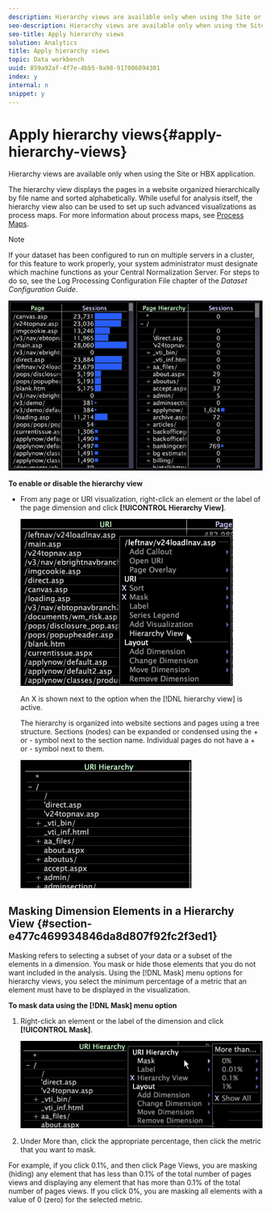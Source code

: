 ```yaml
---
description: Hierarchy views are available only when using the Site or HBX application.
seo-description: Hierarchy views are available only when using the Site or HBX application.
seo-title: Apply hierarchy views
solution: Analytics
title: Apply hierarchy views
topic: Data workbench
uuid: 859a92af-4f7e-4bb5-9a98-917006894301
index: y
internal: n
snippet: y
---
```


# Apply hierarchy views{#apply-hierarchy-views}

Hierarchy views are available only when using the Site or HBX application.

The hierarchy view displays the pages in a website organized hierarchically by file name and sorted alphabetically. While useful for analysis itself, the hierarchy view also can be used to set up such advanced visualizations as process maps. For more information about process maps, see [Process Maps](../../../../home/c-get-started/c-analysis-vis/c-proc-maps/c-proc-maps.md#concept-880aee224404429785b733a4e80d275e).

>[!NOTE]
>
>If your dataset has been configured to run on multiple servers in a cluster, for this feature to work properly, your system administrator must designate which machine functions as your Central Normalization Server. For steps to do so, see the Log Processing Configuration File chapter of the *Dataset Configuration Guide*.

![](assets/vis_Table_CompareHierarchy.png)

**To enable or disable the hierarchy view**

* From any page or URI visualization, right-click an element or the label of the page dimension and click **[!UICONTROL Hierarchy View]**.

  ![](assets/mnu_Table_HierarchyView.png)

  An X is shown next to the option when the [!DNL hierarchy view] is active.

  The hierarchy is organized into website sections and pages using a tree structure. Sections (nodes) can be expanded or condensed using the + or - symbol next to the section name. Individual pages do not have a + or - symbol next to them.

  ![](assets/vis_Table_HierarchyView_Expanded.png)

## Masking Dimension Elements in a Hierarchy View {#section-e477c469934846da8d807f92fc2f3ed1}

Masking refers to selecting a subset of your data or a subset of the elements in a dimension. You mask or hide those elements that you do not want included in the analysis. Using the [!DNL Mask] menu options for hierarchy views, you select the minimum percentage of a metric that an element must have to be displayed in the visualization.

**To mask data using the [!DNL Mask] menu option**

1. Right-click an element or the label of the dimension and click **[!UICONTROL Mask]**.

   ![](assets/mnu_Table_HierarchyView_Masking.png)

1. Under More than, click the appropriate percentage, then click the metric that you want to mask.

For example, if you click 0.1%, and then click Page Views, you are masking (hiding) any element that has less than 0.1% of the total number of pages views and displaying any element that has more than 0.1% of the total number of pages views. If you click 0%, you are masking all elements with a value of 0 (zero) for the selected metric. 
